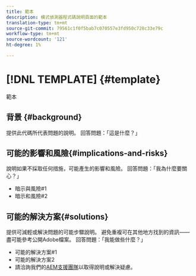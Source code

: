 ```yaml
---
title: 範本
description: 模式偵測器程式碼說明頁面的範本
translation-type: tm+mt
source-git-commit: 79561c1f0f5bab7c070557e3fd950c728c33e79c
workflow-type: tm+mt
source-wordcount: '121'
ht-degree: 1%

---
```



# [!DNL TEMPLATE] {#template}

範本

## 背景 {#background}

提供此代碼所代表問題的說明。
回答問題：「這是什麼？」

## 可能的影響和風險{#implications-and-risks}

說明如果不採取任何措施，可能產生的影響和風險。
回答問題：「我為什麼要關心？」

* 暗示與風險#1
* 暗示和風險#2

## 可能的解決方案{#solutions}

提供可減輕或解決問題的可能步驟說明。 避免重複可在其他地方找到的資訊——盡可能參考公開Adobe檔案。
回答問題：「我能做些什麼？」

* 可能的解決方案#1
* 可能的解決方案2
* 請洽詢我們的[AEM支援團隊](https://helpx.adobe.com/enterprise/using/support-for-experience-cloud.html)以取得說明或解決疑慮。
